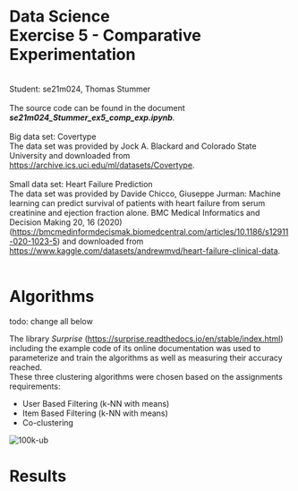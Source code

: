 # Data Science<br>Exercise 5 - Comparative Experimentation

<br/>Student: se21m024, Thomas Stummer
<br/><br/>The source code can be found in the document <b><i>se21m024_Stummer_ex5_comp_exp.ipynb</i></b>.
<br/><br/>
Big data set: Covertype<br>
The data set was provided by Jock A. Blackard and Colorado State University and downloaded from https://archive.ics.uci.edu/ml/datasets/Covertype.
<br/><br/>
Small data set: Heart Failure Prediction<br>
The data set was provided by Davide Chicco, Giuseppe Jurman: Machine learning can predict survival of patients with heart failure from serum creatinine and ejection fraction alone. BMC Medical Informatics and Decision Making 20, 16 (2020) (https://bmcmedinformdecismak.biomedcentral.com/articles/10.1186/s12911-020-1023-5) and downloaded from https://www.kaggle.com/datasets/andrewmvd/heart-failure-clinical-data.
<br/><br/>

# Algorithms

todo: change all below

The library <i>Surprise</i> (https://surprise.readthedocs.io/en/stable/index.html) including the example code of its online documentation was used to parameterize and train the algorithms as well as measuring their accuracy reached.<br>
These three clustering algorithms were chosen based on the assignments requirements:

- User Based Filtering (k-NN with means)
- Item Based Filtering (k-NN with means)
- Co-clustering

![100k-ub](./Screenshots/100k-ub.png)

<div style="page-break-after: always"></div>

# Results
